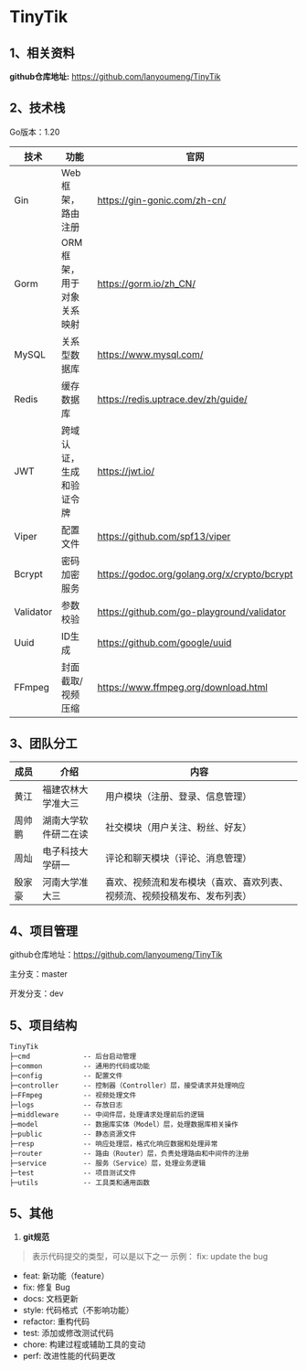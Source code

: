 # TinyTik

## 1、相关资料

**github仓库地址:** https://github.com/lanyoumeng/TinyTik


## 2、技术栈

Go版本：1.20

| 技术        | 功能             | 官网                                         |
|-----------|----------------|--------------------------------------------|
| Gin       | Web 框架，路由注册    | https://gin-gonic.com/zh-cn/               |
| Gorm      | ORM框架，用于对象关系映射 | https://gorm.io/zh_CN/                     |
| MySQL     | 关系型数据库         | https://www.mysql.com/                     |
| Redis     | 缓存数据库          | https://redis.uptrace.dev/zh/guide/        |
| JWT       | 跨域认证，生成和验证令牌   | https://jwt.io/                            |
| Viper     | 配置文件           | https://github.com/spf13/viper             |
| Bcrypt    | 密码加密服务         | https://godoc.org/golang.org/x/crypto/bcrypt |
| Validator | 参数校验           | https://github.com/go-playground/validator |
| Uuid      | ID生成           | https://github.com/google/uuid             |
|FFmpeg     | 封面截取/视频压缩          |https://www.ffmpeg.org/download.html   |


## 3、团队分工

| 成员   | 介绍                 | 内容                        |
| ------ | -------------------- |---------------------------|
| 黄江   | 福建农林大学准大三   | 用户模块（注册、登录、信息管理）          |
| 周帅鹏 | 湖南大学软件研二在读 | 社交模块（用户关注、粉丝、好友）          |
| 周灿   |   电子科技大学研一   | 评论和聊天模块（评论、消息管理）          |
| 殷家豪 | 河南大学准大三        | 喜欢、视频流和发布模块（喜欢、喜欢列表、视频流、视频投稿发布、发布列表） |

## 4、项目管理

github仓库地址：https://github.com/lanyoumeng/TinyTik

主分支：master 

开发分支：dev

## 5、项目结构

```
TinyTik
├─cmd             -- 后台启动管理  
├─common          -- 通用的代码或功能
├─config          -- 配置文件
├─controller      -- 控制器（Controller）层，接受请求并处理响应
├─FFmpeg          -- 视频处理文件
├─logs            -- 存放日志
├─middleware      -- 中间件层，处理请求处理前后的逻辑
├─model           -- 数据库实体（Model）层，处理数据库相关操作
├─public          -- 静态资源文件
├─resp            -- 响应处理层，格式化响应数据和处理异常
├─router          -- 路由（Router）层，负责处理路由和中间件的注册
├─service         -- 服务（Service）层，处理业务逻辑
├─test            -- 项目测试文件
├─utils           -- 工具类和通用函数
```

## 5、其他

1. **git规范**

> 表示代码提交的类型，可以是以下之一
> 示例： fix: update the bug
- feat: 新功能（feature）
- fix: 修复 Bug
- docs: 文档更新
- style: 代码格式（不影响功能）
- refactor: 重构代码
- test: 添加或修改测试代码
- chore: 构建过程或辅助工具的变动
- perf: 改进性能的代码更改
